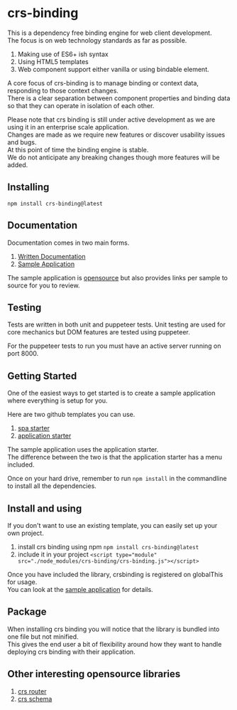 # crs-binding

This is a dependency free binding engine for web client development.  
The focus is on web technology standards as far as possible.

1. Making use of ES6+ ish syntax
1. Using HTML5 templates
1. Web component support either vanilla or using bindable element.

A core focus of crs-binding is to manage binding or context data, responding to those context changes.  
There is a clear separation between component properties and binding data so that they can operate in isolation of each other.

Please note that crs binding is still under active development as we are using it in an enterprise scale application.   
Changes are made as we require new features or discover usability issues and bugs.  
At this point of time the binding engine is stable.   
We do not anticipate any breaking changes though more features will be added.  

## Installing

```
npm install crs-binding@latest
```

## Documentation
Documentation comes in two main forms.

1. [Written Documentation](https://github.com/caperaven/crs-binding-documentation)
1. [Sample Application](https://crs-binding-examples.web.app/)

The sample application is [opensource](https://github.com/caperaven/crs-binding-examples) but also provides links per sample to source for you to review.

## Testing
Tests are written in both unit and puppeteer tests.
Unit testing are used for core mechanics but DOM features are tested using puppeteer.

For the puppeteer tests to run you must have an active server running on port 8000.  

## Getting Started

One of the easiest ways to get started is to create a sample application where everything is setup for you.

Here are two github templates you can use.

1. [spa starter](https://github.com/caperaven/crs-spa-starter)
1. [application starter](https://github.com/caperaven/crs-application-template)

The sample application uses the application starter.  
The difference between the two is that the application starter has a menu included.

Once on your hard drive, remember to run `npm install` in the commandline to install all the dependencies.

## Install and using

If you don't want to use an existing template, you can easily set up your own project.

1. install crs binding using npm `npm install crs-binding@latest`
1. include it in your project `<script type="module" src="./node_modules/crs-binding/crs-binding.js"></script>`

Once you have included the library, crsbinding is registered on globalThis for usage.  
You can look at the [sample application](https://github.com/caperaven/crs-binding-examples) for details.

## Package

When installing crs binding you will notice that the library is bundled into one file but not minified.  
This gives the end user a bit of flexibility around how they want to handle deploying crs binding with their application.

## Other interesting opensource libraries

1. [crs router](https://github.com/caperaven/crs-router)
1. [crs schema](https://github.com/caperaven/crs-schema)